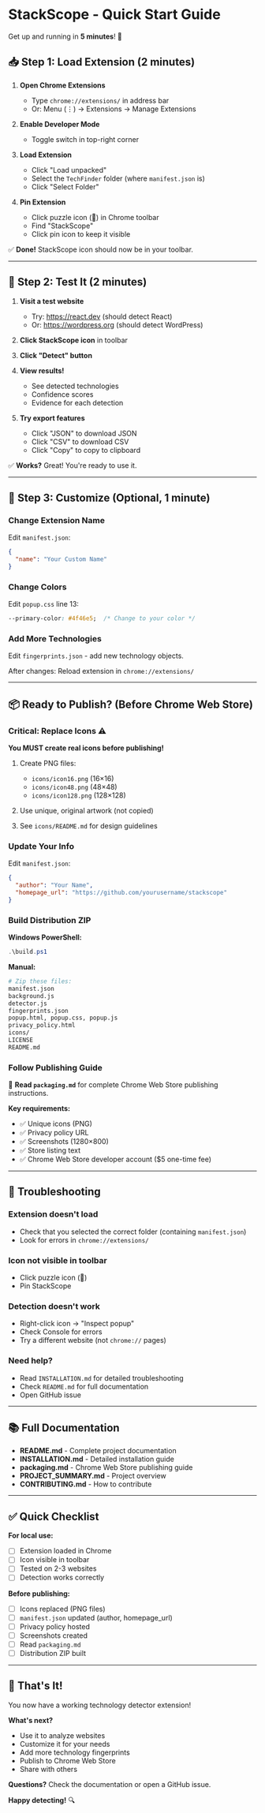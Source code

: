 # StackScope - Quick Start Guide

Get up and running in **5 minutes**! 🚀

## 📥 Step 1: Load Extension (2 minutes)

1. **Open Chrome Extensions**
   - Type `chrome://extensions/` in address bar
   - Or: Menu (⋮) → Extensions → Manage Extensions

2. **Enable Developer Mode**
   - Toggle switch in top-right corner

3. **Load Extension**
   - Click "Load unpacked"
   - Select the `TechFinder` folder (where `manifest.json` is)
   - Click "Select Folder"

4. **Pin Extension**
   - Click puzzle icon (🧩) in Chrome toolbar
   - Find "StackScope"
   - Click pin icon to keep it visible

✅ **Done!** StackScope icon should now be in your toolbar.

---

## 🧪 Step 2: Test It (2 minutes)

1. **Visit a test website**
   - Try: https://react.dev (should detect React)
   - Or: https://wordpress.org (should detect WordPress)

2. **Click StackScope icon** in toolbar

3. **Click "Detect" button**

4. **View results!**
   - See detected technologies
   - Confidence scores
   - Evidence for each detection

5. **Try export features**
   - Click "JSON" to download JSON
   - Click "CSV" to download CSV
   - Click "Copy" to copy to clipboard

✅ **Works?** Great! You're ready to use it.

---

## 🎨 Step 3: Customize (Optional, 1 minute)

### Change Extension Name

Edit `manifest.json`:
```json
{
  "name": "Your Custom Name"
}
```

### Change Colors

Edit `popup.css` line 13:
```css
--primary-color: #4f46e5;  /* Change to your color */
```

### Add More Technologies

Edit `fingerprints.json` - add new technology objects.

After changes: Reload extension in `chrome://extensions/`

---

## 📦 Ready to Publish? (Before Chrome Web Store)

### Critical: Replace Icons ⚠️

**You MUST create real icons before publishing!**

1. Create PNG files:
   - `icons/icon16.png` (16×16)
   - `icons/icon48.png` (48×48)
   - `icons/icon128.png` (128×128)

2. Use unique, original artwork (not copied)

3. See `icons/README.md` for design guidelines

### Update Your Info

Edit `manifest.json`:
```json
{
  "author": "Your Name",
  "homepage_url": "https://github.com/yourusername/stackscope"
}
```

### Build Distribution ZIP

**Windows PowerShell:**
```powershell
.\build.ps1
```

**Manual:**
```bash
# Zip these files:
manifest.json
background.js
detector.js
fingerprints.json
popup.html, popup.css, popup.js
privacy_policy.html
icons/
LICENSE
README.md
```

### Follow Publishing Guide

📖 **Read `packaging.md`** for complete Chrome Web Store publishing instructions.

**Key requirements:**
- ✅ Unique icons (PNG)
- ✅ Privacy policy URL
- ✅ Screenshots (1280×800)
- ✅ Store listing text
- ✅ Chrome Web Store developer account ($5 one-time fee)

---

## 🐛 Troubleshooting

### Extension doesn't load
- Check that you selected the correct folder (containing `manifest.json`)
- Look for errors in `chrome://extensions/`

### Icon not visible in toolbar
- Click puzzle icon (🧩)
- Pin StackScope

### Detection doesn't work
- Right-click icon → "Inspect popup"
- Check Console for errors
- Try a different website (not `chrome://` pages)

### Need help?
- Read `INSTALLATION.md` for detailed troubleshooting
- Check `README.md` for full documentation
- Open GitHub issue

---

## 📚 Full Documentation

- **README.md** - Complete project documentation
- **INSTALLATION.md** - Detailed installation guide
- **packaging.md** - Chrome Web Store publishing guide
- **PROJECT_SUMMARY.md** - Project overview
- **CONTRIBUTING.md** - How to contribute

---

## ✅ Quick Checklist

**For local use:**
- [ ] Extension loaded in Chrome
- [ ] Icon visible in toolbar
- [ ] Tested on 2-3 websites
- [ ] Detection works correctly

**Before publishing:**
- [ ] Icons replaced (PNG files)
- [ ] `manifest.json` updated (author, homepage_url)
- [ ] Privacy policy hosted
- [ ] Screenshots created
- [ ] Read `packaging.md`
- [ ] Distribution ZIP built

---

## 🎉 That's It!

You now have a working technology detector extension!

**What's next?**
- Use it to analyze websites
- Customize it for your needs
- Add more technology fingerprints
- Publish to Chrome Web Store
- Share with others

**Questions?** Check the documentation or open a GitHub issue.

**Happy detecting!** 🔍
